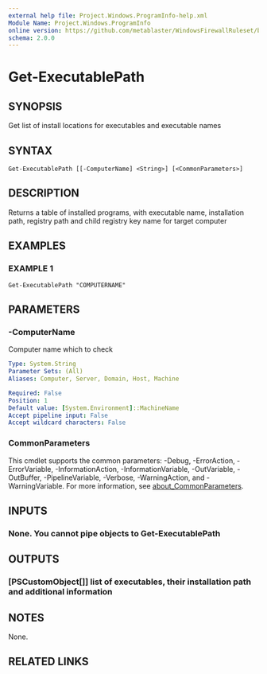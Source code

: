 ```yaml
---
external help file: Project.Windows.ProgramInfo-help.xml
Module Name: Project.Windows.ProgramInfo
online version: https://github.com/metablaster/WindowsFirewallRuleset/blob/develop/Modules/Project.Windows.ProgramInfo/Help/en-US/Get-ExecutablePath.md
schema: 2.0.0
---
```


# Get-ExecutablePath

## SYNOPSIS

Get list of install locations for executables and executable names

## SYNTAX

```none
Get-ExecutablePath [[-ComputerName] <String>] [<CommonParameters>]
```

## DESCRIPTION

Returns a table of installed programs, with executable name, installation path,
registry path and child registry key name for target computer

## EXAMPLES

### EXAMPLE 1

```none
Get-ExecutablePath "COMPUTERNAME"
```

## PARAMETERS

### -ComputerName

Computer name which to check

```yaml
Type: System.String
Parameter Sets: (All)
Aliases: Computer, Server, Domain, Host, Machine

Required: False
Position: 1
Default value: [System.Environment]::MachineName
Accept pipeline input: False
Accept wildcard characters: False
```

### CommonParameters

This cmdlet supports the common parameters: -Debug, -ErrorAction, -ErrorVariable, -InformationAction, -InformationVariable, -OutVariable, -OutBuffer, -PipelineVariable, -Verbose, -WarningAction, and -WarningVariable. For more information, see [about_CommonParameters](http://go.microsoft.com/fwlink/?LinkID=113216).

## INPUTS

### None. You cannot pipe objects to Get-ExecutablePath

## OUTPUTS

### [PSCustomObject[]] list of executables, their installation path and additional information

## NOTES

None.

## RELATED LINKS

